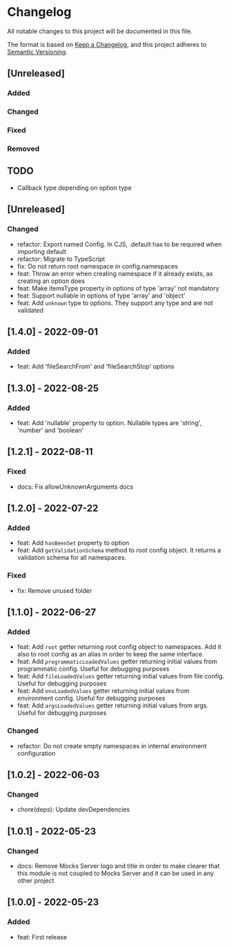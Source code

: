 # Changelog
All notable changes to this project will be documented in this file.

The format is based on [Keep a Changelog](https://keepachangelog.com/en/1.0.0/),
and this project adheres to [Semantic Versioning](https://semver.org/spec/v2.0.0.html).

## [Unreleased]
### Added
### Changed
### Fixed
### Removed

## TODO
- Callback type depending on option type

## [Unreleased]

### Changed
- refactor: Export named Config. In CJS, .default has to be required when importing default
- refactor: Migrate to TypeScript
- fix: Do not return root namespace in config.namespaces
- feat: Throw an error when creating namespace if it already exists, as creating an option does
- feat: Make itemsType property in options of type 'array' not mandatory
- feat: Support nullable in options of type 'array' and 'object'
- feat: Add `unknown` type to options. They support any type and are not validated

## [1.4.0] - 2022-09-01

### Added
- feat: Add 'fileSearchFrom' and 'fileSearchStop' options

## [1.3.0] - 2022-08-25

### Added
- feat: Add 'nullable' property to option. Nullable types are 'string', 'number' and 'boolean'

## [1.2.1] - 2022-08-11

### Fixed
- docs: Fix allowUnknownArguments docs

## [1.2.0] - 2022-07-22

### Added
- feat: Add `hasBeenSet` property to option
- feat: Add `getValidationSchema` method to root config object. It returns a validation schema for all namespaces.

### Fixed
- fix: Remove unused folder

## [1.1.0] - 2022-06-27

### Added
- feat: Add `root` getter returning root config object to namespaces. Add it also to root config as an alias in order to keep the same interface.
- feat: Add `programmaticLoadedValues` getter returning initial values from programmatic config. Useful for debugging purposes
- feat: Add `fileLoadedValues` getter returning initial values from file config. Useful for debugging purposes
- feat: Add `envLoadedValues` getter returning initial values from environment config. Useful for debugging purposes
- feat: Add `argsLoadedValues` getter returning initial values from args. Useful for debugging purposes

### Changed
- refactor: Do not create empty namespaces in internal environment configuration

## [1.0.2] - 2022-06-03

### Changed
- chore(deps): Update devDependencies

## [1.0.1] - 2022-05-23

### Changed
- docs: Remove Mocks Server logo and title in order to make clearer that this module is not coupled to Mocks Server and it can be used in any other project

## [1.0.0] - 2022-05-23

### Added
- feat: First release
